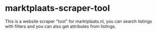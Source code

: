 # marktplaats-scraper-tool
This is a website scraper "tool" for marktplaats.nl, you can search listings with filters and you can also get attributes from listings.
